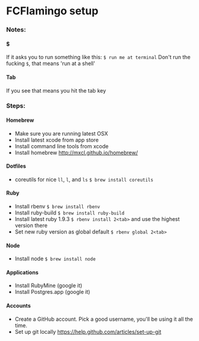 FCFlamingo setup
=====

### Notes:

#### $
If it asks you to run something like this:
`$ run me at terminal`
Don't run the fucking `$`, that means 'run at a shell'

#### Tab
If you see <tab> that means you hit the tab key


### Steps:

#### Homebrew
* Make sure you are running latest OSX
* Install latest xcode from app store
* Install command line tools from xcode
* Install homebrew http://mxcl.github.io/homebrew/

#### Dotfiles
* coreutils for nice `ll`, `l`, and `ls` `$ brew install coreutils`

#### Ruby
* Install rbenv `$ brew install rbenv`
* Install ruby-build `$ brew install ruby-build`
* Install latest ruby 1.9.3 `$ rbenv install 2<tab>` and use the highest version there
* Set new ruby version as global default `$ rbenv global 2<tab>`

#### Node
* Install node `$ brew install node`

#### Applications
* Install RubyMine (google it)
* Install Postgres.app (google it)

#### Accounts
* Create a GitHub account. Pick a good username, you'll be using it all the time.
* Set up git locally https://help.github.com/articles/set-up-git
